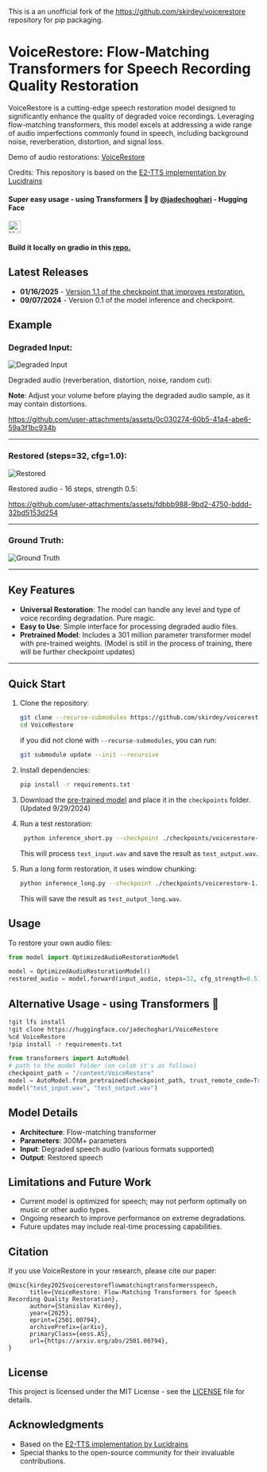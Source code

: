 This is a an unofficial fork of the https://github.com/skirdey/voicerestore repository for pip packaging.

# VoiceRestore: Flow-Matching Transformers for Speech Recording Quality Restoration

VoiceRestore is a cutting-edge speech restoration model designed to significantly enhance the quality of degraded voice recordings. Leveraging flow-matching transformers, this model excels at addressing a wide range of audio imperfections commonly found in speech, including background noise, reverberation, distortion, and signal loss.

Demo of audio restorations: [VoiceRestore](https://sparkling-rabanadas-3082be.netlify.app/)

Credits: This repository is based on the [E2-TTS implementation by Lucidrains](https://github.com/lucidrains/e2-tts-pytorch)


#### Super easy usage - using Transformers 🤗 by [@jadechoghari](https://github.com/jadechoghari) - Hugging Face
<a href="https://huggingface.co/jadechoghari/VoiceRestore">
  <img src="https://img.shields.io/badge/%F0%9F%A4%97%20VoiceRestore-blue" alt="VoiceRestore" height="25">
</a>

#### Build it locally on gradio in this [repo.](https://github.com/jadechoghari/VoiceRestore-demo)

## Latest Releases

* **01/16/2025** - [Version 1.1 of the checkpoint that improves restoration.](https://drive.google.com/drive/folders/1uBJNp4mrPJQY9WEaiTI9u09IsRg1lAPR?usp=sharing)
* **09/07/2024** - Version 0.1 of the model inference and checkpoint.

## Example
### Degraded Input: 

![Degraded Input](./imgs/degraded.png "Degraded Input")

Degraded audio (reverberation, distortion, noise, random cut):

**Note**: Adjust your volume before playing the degraded audio sample, as it may contain distortions.

https://github.com/user-attachments/assets/0c030274-60b5-41a4-abe6-59a3f1bc934b

---
### Restored (steps=32, cfg=1.0):

![Restored](./imgs/restored.png "Restored")

Restored audio - 16 steps, strength 0.5:

https://github.com/user-attachments/assets/fdbbb988-9bd2-4750-bddd-32bd5153d254

---
### Ground Truth:

![Ground Truth](./imgs/ground_truth.png "Ground Truth")

---
## Key Features

- **Universal Restoration**: The model can handle any level and type of voice recording degradation. Pure magic.  
- **Easy to Use**: Simple interface for processing degraded audio files.
- **Pretrained Model**: Includes a 301 million parameter transformer model with pre-trained weights. (Model is still in the process of training, there will be further checkpoint updates)

---
## Quick Start

1. Clone the repository:
   ```bash
   git clone --recurse-submodules https://github.com/skirdey/voicerestore.git
   cd VoiceRestore
   ```

   if you did not clone with `--recurse-submodules`, you can run:
   ```bash
   git submodule update --init --recursive
   ```

2. Install dependencies:
   ```bash
   pip install -r requirements.txt
   ```

3. Download the [pre-trained model](https://drive.google.com/drive/folders/1uBJNp4mrPJQY9WEaiTI9u09IsRg1lAPR?usp=sharing) and place it in the `checkpoints` folder. (Updated 9/29/2024)

4. Run a test restoration:
   ```bash
    python inference_short.py --checkpoint ./checkpoints/voicerestore-1.1.pth --input test_input.wav --output test_output.wav --steps 32 --cfg_strength 0.5
   ```
   This will process `test_input.wav` and save the result as `test_output.wav`.

5. Run a long form restoration, it uses window chunking:
   ```bash
   python inference_long.py --checkpoint ./checkpoints/voicerestore-1.1.pth --input long_audio_file.mp3 --output test_output_long.wav --steps 8 --cfg_strength 0.5 --window_size_sec 10.0 --overlap 0.3
   ```
   This will save the result as `test_output_long.wav`.

## Usage

To restore your own audio files:

```python
from model import OptimizedAudioRestorationModel

model = OptimizedAudioRestorationModel()
restored_audio = model.forward(input_audio, steps=32, cfg_strength=0.5)
```

## Alternative Usage - using Transformers 🤗
``` bash
!git lfs install
!git clone https://huggingface.co/jadechoghari/VoiceRestore
%cd VoiceRestore
!pip install -r requirements.txt
```

``` python
from transformers import AutoModel
# path to the model folder (on colab it's as follows)
checkpoint_path = "/content/VoiceRestore"
model = AutoModel.from_pretrained(checkpoint_path, trust_remote_code=True)
model("test_input.wav", "test_output.wav")
```



## Model Details

- **Architecture**: Flow-matching transformer
- **Parameters**: 300M+ parameters
- **Input**: Degraded speech audio (various formats supported)
- **Output**: Restored speech

## Limitations and Future Work

- Current model is optimized for speech; may not perform optimally on music or other audio types.
- Ongoing research to improve performance on extreme degradations.
- Future updates may include real-time processing capabilities.

## Citation

If you use VoiceRestore in your research, please cite our paper:

```
@misc{kirdey2025voicerestoreflowmatchingtransformersspeech,
      title={VoiceRestore: Flow-Matching Transformers for Speech Recording Quality Restoration}, 
      author={Stanislav Kirdey},
      year={2025},
      eprint={2501.00794},
      archivePrefix={arXiv},
      primaryClass={eess.AS},
      url={https://arxiv.org/abs/2501.00794}, 
}
```

## License

This project is licensed under the MIT License - see the [LICENSE](LICENSE) file for details.

## Acknowledgments

- Based on the [E2-TTS implementation by Lucidrains](https://github.com/lucidrains/e2-tts-pytorch)
- Special thanks to the open-source community for their invaluable contributions.
